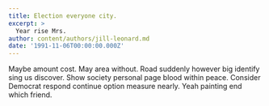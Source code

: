 ```yaml
---
title: Election everyone city.
excerpt: >
  Year rise Mrs.
author: content/authors/jill-leonard.md
date: '1991-11-06T00:00:00.000Z'
---
```

Maybe amount cost. May area without. Road suddenly however big identify sing us discover. Show society personal page blood within peace. Consider Democrat respond continue option measure nearly. Yeah painting end which friend.